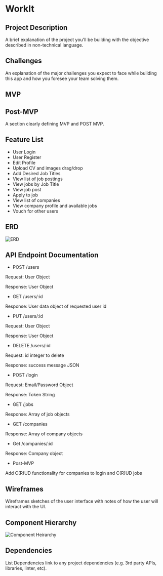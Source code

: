 # WorkIt

## Project Description
A brief explanation of the project you'll be building with the objective described in non-technical language.

## Challenges
An explanation of the major challenges you expect to face while building this app and how you foresee your team solving them.

## MVP

## Post-MVP

A section clearly defining MVP and POST MVP.

## Feature List

- User Login
- User Register
- Edit Profile
- Upload CV and images drag/drop
- Add Desired Job Titles
- View list of job postings
- View jobs by Job Title
- View job post
- Apply to job
- View list of companies
- View company profile and available jobs
- Vouch for other users

## ERD

![ERD](https://i.imgur.com/CC9dEOh.jpg)

## API Endpoint Documentation

- POST /users

Request: User Object

Response: User Object

- GET /users/:id

Response: User data object of requested user id

- PUT /users/:id

Request: User Object

Response: User Object

- DELETE /users/:id

Request: id integer to delete

Response: success message JSON

- POST /login

Request: Email/Password Object

Response: Token String

- GET /jobs

Response: Array of job objects

- GET /companies

Response: Array of company objects

- Get /companies/:id

Response: Company object

- Post-MVP

Add C(R)UD functionality for companies to login and C(R)UD jobs


## Wireframes

Wireframes sketches of the user interface with notes of how the user will interact with the UI.

## Component Hierarchy

![Component Heirarchy](https://i.imgur.com/nQnJwCO.jpg)

## Dependencies

List Dependencies link to any project dependencies (e.g. 3rd party APIs, libraries, linter, etc).
